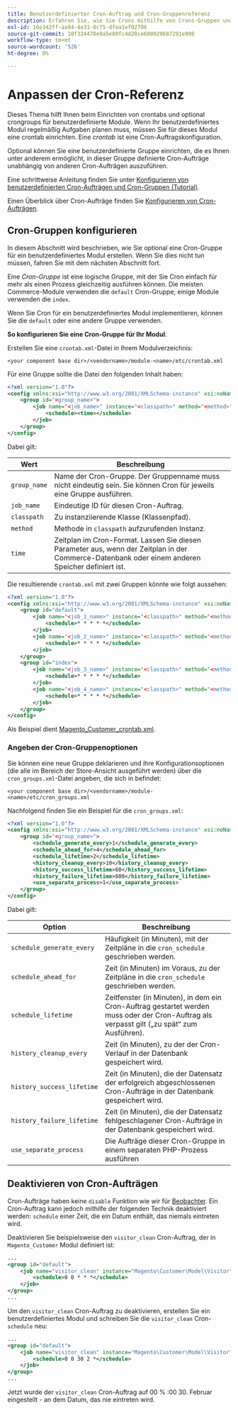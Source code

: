 ```yaml
---
title: Benutzerdefinierter Cron-Auftrag und Cron-Gruppenreferenz
description: Erfahren Sie, wie Sie Crons mithilfe von Crons-Gruppen und Crontabs in Adobe Commerce anpassen können. Erkunden Sie die Einrichtung benutzerdefinierter Module und die Konfiguration geplanter Aufgaben.
exl-id: 16e342ff-aa94-4e31-8c75-dfea1ef02706
source-git-commit: 10f324478e9a5e80fc4d28ce680929687291e990
workflow-type: tm+mt
source-wordcount: '526'
ht-degree: 0%

---
```


# Anpassen der Cron-Referenz

Dieses Thema hilft Ihnen beim Einrichten von crontabs und optional crongroups für benutzerdefinierte Module. Wenn Ihr benutzerdefiniertes Modul regelmäßig Aufgaben planen muss, müssen Sie für dieses Modul eine crontab einrichten. Eine _crontab_ ist eine Cron-Auftragskonfiguration.

Optional können Sie eine benutzerdefinierte Gruppe einrichten, die es Ihnen unter anderem ermöglicht, in dieser Gruppe definierte Cron-Aufträge unabhängig von anderen Cron-Aufträgen auszuführen.

Eine schrittweise Anleitung finden Sie unter [Konfigurieren von benutzerdefinierten Cron-Aufträgen und Cron-Gruppen (Tutorial)](custom-cron-tutorial.md).

Einen Überblick über Cron-Aufträge finden Sie [Konfigurieren von Cron-Aufträgen](../cli/configure-cron-jobs.md).

## Cron-Gruppen konfigurieren

In diesem Abschnitt wird beschrieben, wie Sie optional eine Cron-Gruppe für ein benutzerdefiniertes Modul erstellen. Wenn Sie dies nicht tun müssen, fahren Sie mit dem nächsten Abschnitt fort.

Eine _Cron-Gruppe_ ist eine logische Gruppe, mit der Sie Cron einfach für mehr als einen Prozess gleichzeitig ausführen können. Die meisten Commerce-Module verwenden die `default` Cron-Gruppe; einige Module verwenden die `index`.

Wenn Sie Cron für ein benutzerdefiniertes Modul implementieren, können Sie die `default` oder eine andere Gruppe verwenden.

**So konfigurieren Sie eine Cron-Gruppe für Ihr Modul**:

Erstellen Sie eine `crontab.xml`-Datei in Ihrem Modulverzeichnis:

```text
<your component base dir>/<vendorname>/module-<name>/etc/crontab.xml
```

Für eine Gruppe sollte die Datei den folgenden Inhalt haben:

```xml
<?xml version="1.0"?>
<config xmlns:xsi="http://www.w3.org/2001/XMLSchema-instance" xsi:noNamespaceSchemaLocation="urn:magento:module:Magento_Cron:etc/crontab.xsd">
    <group id="<group_name>">
        <job name="<job_name>" instance="<classpath>" method="<method>">
            <schedule><time></schedule>
        </job>
    </group>
</config>
```

Dabei gilt:

| Wert | Beschreibung |
|---|---|
| `group_name` | Name der Cron-Gruppe. Der Gruppenname muss nicht eindeutig sein. Sie können Cron für jeweils eine Gruppe ausführen. |
| `job_name` | Eindeutige ID für diesen Cron-Auftrag. |
| `classpath` | Zu instanziierende Klasse (Klassenpfad). |
| `method` | Methode in `classpath` aufzurufenden Instanz. |
| `time` | Zeitplan im Cron-Format. Lassen Sie diesen Parameter aus, wenn der Zeitplan in der Commerce-Datenbank oder einem anderen Speicher definiert ist. |

Die resultierende `crontab.xml` mit zwei Gruppen könnte wie folgt aussehen:

```xml
<?xml version="1.0"?>
<config xmlns:xsi="http://www.w3.org/2001/XMLSchema-instance" xsi:noNamespaceSchemaLocation="urn:magento:module:Magento_Cron:etc/crontab.xsd">
    <group id="default">
        <job name="<job_1_name>" instance="<classpath>" method="<method_name>">
            <schedule>* * * * *</schedule>
        </job>
        <job name="<job_2_name>" instance="<classpath>" method="<method_name>">
            <schedule>* * * * *</schedule>
        </job>
    </group>
    <group id="index">
        <job name="<job_3_name>" instance="<classpath>" method="<method_name>">
            <schedule>* * * * *</schedule>
        </job>
        <job name="<job_4_name>" instance="<classpath>" method="<method_name>">
            <schedule>* * * * *</schedule>
        </job>
    </group>
</config>
```

Als Beispiel dient [Magento_Customer_crontab.xml](https://github.com/magento/magento2/blob/2.4/app/code/Magento/Customer/etc/crontab.xml).

### Angeben der Cron-Gruppenoptionen

Sie können eine neue Gruppe deklarieren und ihre Konfigurationsoptionen (die alle im Bereich der Store-Ansicht ausgeführt werden) über die `cron_groups.xml`-Datei angeben, die sich in befindet:

```text
<your component base dir>/<vendorname>/module-<name>/etc/cron_groups.xml
```

Nachfolgend finden Sie ein Beispiel für die `cron_groups.xml`:

```xml
<?xml version="1.0"?>
<config xmlns:xsi="http://www.w3.org/2001/XMLSchema-instance" xsi:noNamespaceSchemaLocation="urn:magento:module:Magento_Cron:etc/cron_groups.xsd">
    <group id="<group_name>">
        <schedule_generate_every>1</schedule_generate_every>
        <schedule_ahead_for>4</schedule_ahead_for>
        <schedule_lifetime>2</schedule_lifetime>
        <history_cleanup_every>10</history_cleanup_every>
        <history_success_lifetime>60</history_success_lifetime>
        <history_failure_lifetime>600</history_failure_lifetime>
        <use_separate_process>1</use_separate_process>
    </group>
</config>
```

Dabei gilt:

| Option | Beschreibung |
| -------------------------- | ------------------------------------------------------------------------------------------------------ |
| `schedule_generate_every` | Häufigkeit (in Minuten), mit der Zeitpläne in die `cron_schedule` geschrieben werden. |
| `schedule_ahead_for` | Zeit (in Minuten) im Voraus, zu der Zeitpläne in die `cron_schedule` geschrieben werden. |
| `schedule_lifetime` | Zeitfenster (in Minuten), in dem ein Cron-Auftrag gestartet werden muss oder der Cron-Auftrag als verpasst gilt („zu spät“ zum Ausführen). |
| `history_cleanup_every` | Zeit (in Minuten), zu der der Cron-Verlauf in der Datenbank gespeichert wird. |
| `history_success_lifetime` | Zeit (in Minuten), die der Datensatz der erfolgreich abgeschlossenen Cron-Aufträge in der Datenbank gespeichert wird. |
| `history_failure_lifetime` | Zeit (in Minuten), die der Datensatz fehlgeschlagener Cron-Aufträge in der Datenbank gespeichert wird. |
| `use_separate_process` | Die Aufträge dieser Cron-Gruppe in einem separaten PHP-Prozess ausführen |

## Deaktivieren von Cron-Aufträgen

Cron-Aufträge haben keine `disable` Funktion wie wir für [Beobachter](https://developer.adobe.com/commerce/php/development/components/events-and-observers/#observers). Ein Cron-Auftrag kann jedoch mithilfe der folgenden Technik deaktiviert werden: `schedule` einer Zeit, die ein Datum enthält, das niemals eintreten wird.

Deaktivieren Sie beispielsweise den `visitor_clean` Cron-Auftrag, der in `Magento_Customer` Modul definiert ist:

```xml
...
<group id="default">
    <job name="visitor_clean" instance="Magento\Customer\Model\Visitor" method="clean">
        <schedule>0 0 * * *</schedule>
    </job>
</group>
...
```

Um den `visitor_clean` Cron-Auftrag zu deaktivieren, erstellen Sie ein benutzerdefiniertes Modul und schreiben Sie die `visitor_clean` Cron-`schedule` neu:

```xml
...
<group id="default">
    <job name="visitor_clean" instance="Magento\Customer\Model\Visitor" method="clean">
        <schedule>0 0 30 2 *</schedule>
    </job>
</group>
...
```

Jetzt wurde der `visitor_clean` Cron-Auftrag auf 00 % :00 30. Februar eingestellt - an dem Datum, das nie eintreten wird.
